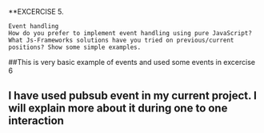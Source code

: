 **EXCERCISE 5.

```
Event handling
How do you prefer to implement event handling using pure JavaScript? What Js-Frameworks solutions have you tried on previous/current positions? Show some simple examples.

```

##This is very basic example of events and used some events in excercise 6
## I  have used pubsub event in my current project. I will explain more about it during one to one interaction
